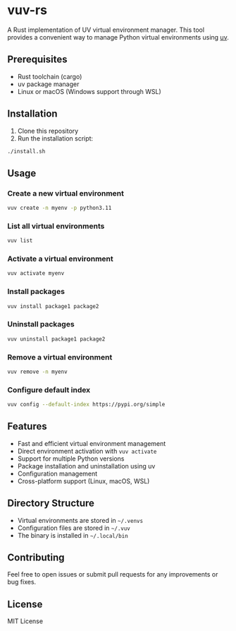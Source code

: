 # vuv-rs

A Rust implementation of UV virtual environment manager. This tool provides a convenient way to manage Python virtual environments using [uv](https://github.com/astral-sh/uv).

## Prerequisites

- Rust toolchain (cargo)
- uv package manager
- Linux or macOS (Windows support through WSL)

## Installation

1. Clone this repository
2. Run the installation script:
```bash
./install.sh
```

## Usage

### Create a new virtual environment
```bash
vuv create -n myenv -p python3.11
```

### List all virtual environments
```bash
vuv list
```

### Activate a virtual environment
```bash
vuv activate myenv
```

### Install packages
```bash
vuv install package1 package2
```

### Uninstall packages
```bash
vuv uninstall package1 package2
```

### Remove a virtual environment
```bash
vuv remove -n myenv
```

### Configure default index
```bash
vuv config --default-index https://pypi.org/simple
```

## Features

- Fast and efficient virtual environment management
- Direct environment activation with `vuv activate`
- Support for multiple Python versions
- Package installation and uninstallation using uv
- Configuration management
- Cross-platform support (Linux, macOS, WSL)

## Directory Structure

- Virtual environments are stored in `~/.venvs`
- Configuration files are stored in `~/.vuv`
- The binary is installed in `~/.local/bin`

## Contributing

Feel free to open issues or submit pull requests for any improvements or bug fixes.

## License

MIT License 